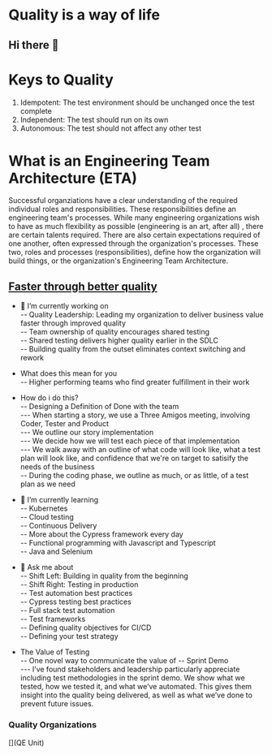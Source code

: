 # Quality is a way of life  
## Hi there 👋

# Keys to Quality
1. Idempotent: The test environment should be unchanged once the test complete
2. Independent: The test should run on its own
3. Autonomous: The test should not affect any other test

# What is an Engineering Team Architecture (ETA)  
Successful organziations have a clear understanding of the required individual roles and responsibilities. These responsibilities define an engineering team's processes. While many engineering organizations wish to have as much flexibility as possible (engineering is an art, after all) , there are certain talents required. There are also certain expectations required of one another, often expressed through the organization's processes.
These two, roles and processes (responsibilities), define how the organization will build things, or the organization's Engineering Team Architecture.

## [Faster through better quality](https://qeunit.com/manifesto/?utm_source=mailpoet&utm_medium=email&utm_campaign=you-are-now-following-the-qe-unit_1 )

- 🔭 I’m currently working on  
-- Quality Leadership: Leading my organization to deliver business value faster through improved quality  
-- Team ownership of quality encourages shared testing  
-- Shared testing delivers higher quality earlier in the SDLC  
-- Building quality from the outset eliminates context switching and rework  
- What does this mean for you  
-- Higher performing teams who find greater fulfillment in their work
- How do i do this?  
-- Designing a Definition of Done with the team  
--- When starting a story, we use a Three Amigos meeting, involving Coder, Tester and Product  
--- We outline our story implementation  
--- We decide how we will test each piece of that implementation  
--- We walk away with an outline of what code will look like, what a test plan will look like, and confidence that we're on target to satisify the needs of the business  
-- During the coding phase, we outline as much, or as little, of a test plan as we need  

  
- 🌱 I’m currently learning  
-- Kubernetes  
-- Cloud testing  
-- Continuous Delivery  
-- More about the Cypress framework every day  
-- Functional programming with Javascript and Typescript  
-- Java and Selenium  
- 💬 Ask me about  
-- Shift Left: Building in quality from the beginning  
-- Shift Right: Testing in production  
-- Test automation best practices  
-- Cypress testing best practices  
-- Full stack test automation  
-- Test frameworks  
-- Defining quality objectives for CI/CD  
-- Defining your test strategy  


- The Value of Testing  
-- One novel way to communicate the value of 
-- Sprint Demo  
--- I’ve found stakeholders and leadership particularly appreciate including test methodologies in the sprint demo. We show what we tested, how we tested it, and what we’ve automated. This gives them insight into the quality being delivered, as well as what we’ve done to prevent future issues.  

### Quality Organizations
[](QE Unit)

<!-- Dead Orgs?
[https://www.veriomqa.com/](Veriom QA)
-->

<!-- Some objectives I might set, if i join your team:  
- 45 Days  
-- Searching for two Senior QA Engineer candidates  
Review current quality processes and identify opportunities/gaps
Join current code review process
Partner with engineering to create DoD (Definition of Done) which meets Quality objectives

90 Days
Fill the two open QA Engineer positions, objectives for onboarding defined
Partner with Engineering to ensure RACI for the organization includes Quality Engineers
Partner with DevOps to define CI/CD process
   - Clearly defined test environments (orcontainers) with Quality objectives for each
   - Define goals for time from code completion to production


360 Days
Partner with DevOps and Engineering to Implement CI/CD 

**JimHinson/JimHinson** is a ✨ _special_ ✨ repository because its `README.md` (this file) appears on your GitHub profile.

Here are some ideas to get you started:

- 🤔 I’m looking for help with ...
- 📫 How to reach me: ...
- 😄 Pronouns: ...
- ⚡ Fun fact: ...
-->
